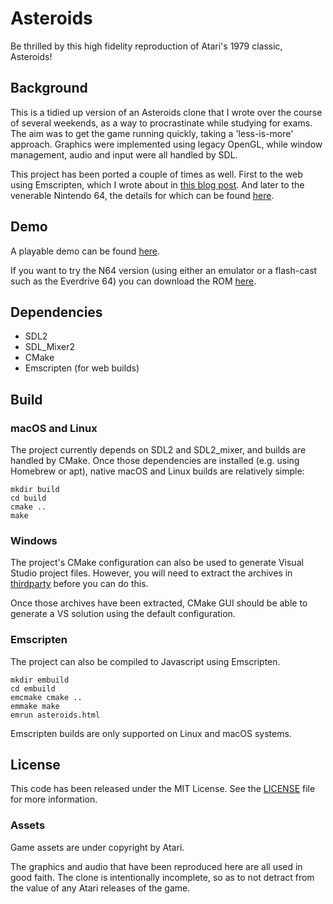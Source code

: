 # Asteroids

Be thrilled by this high fidelity reproduction of Atari's 1979 classic, Asteroids!

## Background

This is a tidied up version of an Asteroids clone that I wrote over the course of several weekends, as a way to procrastinate while studying for exams. The aim was to get the game running quickly, taking a 'less-is-more' approach. Graphics were implemented using legacy OpenGL, while window management, audio and input were all handled by SDL.

This project has been ported a couple of times as well. First to the web using Emscripten, which I wrote about in [this blog post](https://tristanpenman.com/blog/posts/2018/01/08/porting-an-asteroids-clone-to-javascript/). And later to the venerable Nintendo 64, the details for which can be found [here](./n64).

## Demo

A playable demo can be found [here](https://tristanpenman.com/demos/asteroids).

If you want to try the N64 version (using either an emulator or a flash-cast such as the Everdrive 64) you can download the ROM [here](https://tristanpenman.com/demos/asteroids/asteroids.n64).

## Dependencies

* SDL2
* SDL_Mixer2
* CMake
* Emscripten (for web builds)

## Build

### macOS and Linux

The project currently depends on SDL2 and SDL2_mixer, and builds are handled by CMake. Once those dependencies are installed (e.g. using Homebrew or apt), native macOS and Linux builds are relatively simple:

    mkdir build
    cd build
    cmake ..
    make

### Windows

The project's CMake configuration can also be used to generate Visual Studio project files. However, you will need to extract the archives in [thirdparty](./thirdparty) before you can do this.

Once those archives have been extracted, CMake GUI should be able to generate a VS solution using the default configuration.

### Emscripten

The project can also be compiled to Javascript using Emscripten.

    mkdir embuild
    cd embuild
    emcmake cmake ..
    emmake make
    emrun asteroids.html

Emscripten builds are only supported on Linux and macOS systems.

## License

This code has been released under the MIT License. See the [LICENSE](LICENSE) file for more information.

### Assets

Game assets are under copyright by Atari.

The graphics and audio that have been reproduced here are all used in good faith. The clone is intentionally incomplete, so as to not detract from the value of any Atari releases of the game.

